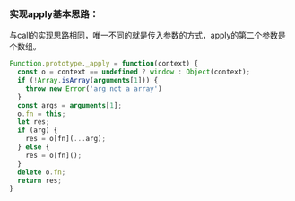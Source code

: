 ### 实现apply基本思路：

与call的实现思路相同，唯一不同的就是传入参数的方式，apply的第二个参数是个数组。



```js
Function.prototype._apply = function(context) {
  const o = context == undefined ? window : Object(context);
  if (!Array.isArray(arguments[1])) {
  	throw new Error('arg not a array')
  }
  const args = arguments[1];
  o.fn = this;
  let res;
  if (arg) {
    res = o[fn](...arg);
  } else {
    res = o[fn]();
  }
  delete o.fn;
  return res;
}
```

